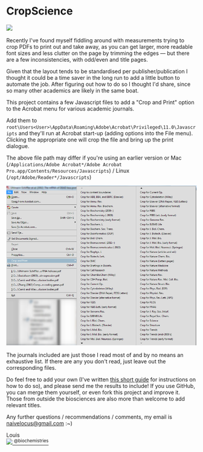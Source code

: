 CropScience
===================

![](https://github.com/lmmx/JournalCrop-n-Print/raw/master/crop.png)

Recently I've found myself fiddling around with measurements trying to crop PDFs to print out and take away, as you can get larger, more readable font sizes and less clutter on the page by trimming the edges — but there are a few inconsistencies, with odd/even and title pages.

Given that the layout tends to be standardised per publisher/publication I thought it could be a time saver in the long run to add a little button to automate the job. After figuring out how to do so I thought I'd share, since so many other academics are likely in the same boat.

This project contains a few Javascript files to add a "Crop and Print" option to the Acrobat menu for various academic journals.

Add them to <code>root\Users\<User>\AppData\Roaming\Adobe\Acrobat\Privileged\11.0\Javascripts</code> and they'll run at Acrobat start-up (adding options into the File menu). Clicking the appropriate one will crop the file and bring up the print dialogue.

The above file path may differ if you're using an earlier version or Mac (<code>/Applications/Adobe Acrobat*/Adobe Acrobat Pro.app/Contents/Resources/Javascripts</code>) / Linux (<code>/opt/Adobe/Reader*/Javascripts</code>)

![](https://raw.githubusercontent.com/lmmx/CropScience/master/journal%20list.png)

The journals included are just those I read most of and by no means an exhaustive list. If there are any you don't read, just leave out the corresponding files.

Do feel free to add your own (I've written [this short guide](https://github.com/lmmx/CropScience/wiki/User-guide) for instructions on how to do so), and please send me the results to include! If you use GitHub, you can merge them yourself, or even fork this project and improve it. Those from outside the biosciences are also more than welcome to add relevant titles.

Any further questions / recommendations / comments, my email is naivelocus@gmail.com :~)

Louis <br/><a href="http://twitter.com/biochemistries">![](https://31.media.tumblr.com/3aa8b186c7d752bb14d53154abbd9e34/tumblr_inline_n2x06bbkQd1s16nrs.png) <sup>@biochemistries</a></sup>
